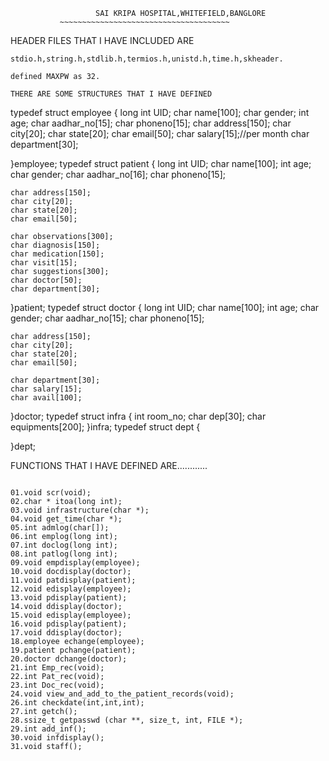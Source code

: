                        SAI KRIPA HOSPITAL,WHITEFIELD,BANGLORE
		       ~~~~~~~~~~~~~~~~~~~~~~~~~~~~~~~~~~~~~~
HEADER FILES THAT I HAVE INCLUDED ARE
~~~~~~~~~~~~~~~~~~~~~~~~~~~~~~~~~~~~~
stdio.h,string.h,stdlib.h,termios.h,unistd.h,time.h,skheader.

defined MAXPW as 32.

THERE ARE SOME STRUCTURES THAT I HAVE DEFINED
~~~~~~~~~~~~~~~~~~~~~~~~~~~~~~~~~~~~~~~~~~~~~
typedef struct employee
{
    long int UID;
    char name[100];
    char gender;
    int age;
    char aadhar_no[15];
    char phoneno[15];
    char address[150];
    char city[20];
    char state[20];
    char email[50];
    char salary[15];//per month
    char department[30];
    
}employee;
typedef struct patient
{
    long int UID;
    char name[100];
    int age;
    char gender;
    char aadhar_no[16];
    char phoneno[15];
    
    char address[150];
    char city[20];
    char state[20];
    char email[50];
    
    char observations[300];
    char diagnosis[150];
    char medication[150];
    char visit[15];
    char suggestions[300];
    char doctor[50];
    char department[30];
}patient;
typedef struct doctor
{
    long int UID;
    char name[100];
    int age;
    char gender;
    char aadhar_no[15];
    char phoneno[15];
    
    char address[150];
    char city[20];
    char state[20];
    char email[50];

    char department[30];
    char salary[15];
    char avail[100];
}doctor;
typedef struct infra
{
    int room_no;
    char dep[30];
    char equipments[200];
}infra;
typedef struct dept
{

}dept;


FUNCTIONS THAT I HAVE DEFINED ARE............
~~~~~~~~~~~~~~~~~~~~~~~~~~~~~~~~~~~~~~~~~~~~~~~~

01.void scr(void);
02.char * itoa(long int);
03.void infrastructure(char *);
04.void get_time(char *);
05.int admlog(char[]);
06.int emplog(long int);
07.int doclog(long int);
08.int patlog(long int);
09.void empdisplay(employee);
10.void docdisplay(doctor);
11.void patdisplay(patient);
12.void edisplay(employee);
13.void pdisplay(patient);
14.void ddisplay(doctor);
15.void edisplay(employee);
16.void pdisplay(patient);
17.void ddisplay(doctor);
18.employee echange(employee);
19.patient pchange(patient);
20.doctor dchange(doctor);
21.int Emp_rec(void);
22.int Pat_rec(void);
23.int Doc_rec(void);
24.void view_and_add_to_the_patient_records(void);
26.int checkdate(int,int,int);
27.int getch();
28.ssize_t getpasswd (char **, size_t, int, FILE *);
29.int add_inf();
30.void infdisplay();
31.void staff();


